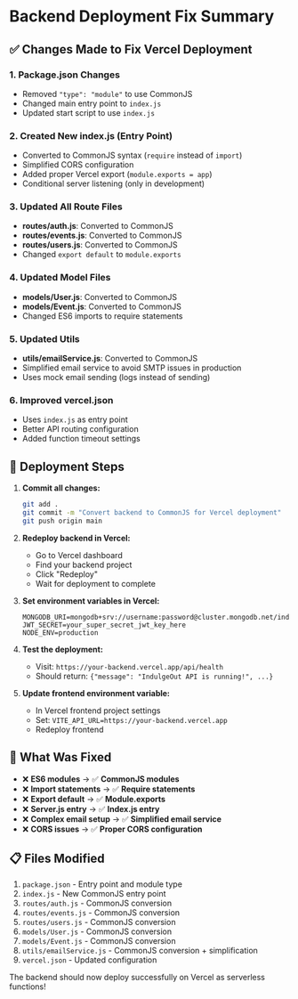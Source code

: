 # Backend Deployment Fix Summary

## ✅ Changes Made to Fix Vercel Deployment

### 1. **Package.json Changes**
- Removed `"type": "module"` to use CommonJS
- Changed main entry point to `index.js`
- Updated start script to use `index.js`

### 2. **Created New index.js (Entry Point)**
- Converted to CommonJS syntax (`require` instead of `import`)
- Simplified CORS configuration
- Added proper Vercel export (`module.exports = app`)
- Conditional server listening (only in development)

### 3. **Updated All Route Files**
- **routes/auth.js**: Converted to CommonJS
- **routes/events.js**: Converted to CommonJS  
- **routes/users.js**: Converted to CommonJS
- Changed `export default` to `module.exports`

### 4. **Updated Model Files**
- **models/User.js**: Converted to CommonJS
- **models/Event.js**: Converted to CommonJS
- Changed ES6 imports to require statements

### 5. **Updated Utils**
- **utils/emailService.js**: Converted to CommonJS
- Simplified email service to avoid SMTP issues in production
- Uses mock email sending (logs instead of sending)

### 6. **Improved vercel.json**
- Uses `index.js` as entry point
- Better API routing configuration
- Added function timeout settings

## 🚀 Deployment Steps

1. **Commit all changes:**
   ```bash
   git add .
   git commit -m "Convert backend to CommonJS for Vercel deployment"
   git push origin main
   ```

2. **Redeploy backend in Vercel:**
   - Go to Vercel dashboard
   - Find your backend project
   - Click "Redeploy" 
   - Wait for deployment to complete

3. **Set environment variables in Vercel:**
   ```
   MONGODB_URI=mongodb+srv://username:password@cluster.mongodb.net/indulgeout
   JWT_SECRET=your_super_secret_jwt_key_here
   NODE_ENV=production
   ```

4. **Test the deployment:**
   - Visit: `https://your-backend.vercel.app/api/health`
   - Should return: `{"message": "IndulgeOut API is running!", ...}`

5. **Update frontend environment variable:**
   - In Vercel frontend project settings
   - Set: `VITE_API_URL=https://your-backend.vercel.app`
   - Redeploy frontend

## 🔧 What Was Fixed

- ❌ **ES6 modules** → ✅ **CommonJS modules**
- ❌ **Import statements** → ✅ **Require statements**  
- ❌ **Export default** → ✅ **Module.exports**
- ❌ **Server.js entry** → ✅ **Index.js entry**
- ❌ **Complex email setup** → ✅ **Simplified email service**
- ❌ **CORS issues** → ✅ **Proper CORS configuration**

## 📋 Files Modified

1. `package.json` - Entry point and module type
2. `index.js` - New CommonJS entry point
3. `routes/auth.js` - CommonJS conversion
4. `routes/events.js` - CommonJS conversion
5. `routes/users.js` - CommonJS conversion
6. `models/User.js` - CommonJS conversion
7. `models/Event.js` - CommonJS conversion
8. `utils/emailService.js` - CommonJS conversion + simplification
9. `vercel.json` - Updated configuration

The backend should now deploy successfully on Vercel as serverless functions!